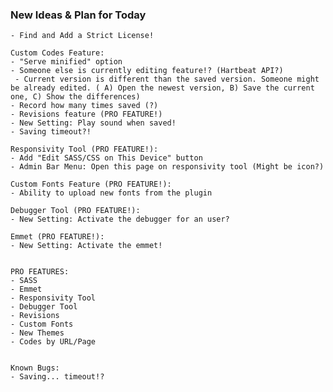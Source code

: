 ### New Ideas & Plan for Today ###

	- Find and Add a Strict License!

	Custom Codes Feature:
	- "Serve minified" option
	- Someone else is currently editing feature!? (Hartbeat API?)
	 - Current version is different than the saved version. Someone might be already edited. ( A) Open the newest version, B) Save the current one, C) Show the differences)
	- Record how many times saved (?)
	- Revisions feature (PRO FEATURE!)
	- New Setting: Play sound when saved!
	- Saving timeout?!
	
	Responsivity Tool (PRO FEATURE!):
	- Add "Edit SASS/CSS on This Device" button
	- Admin Bar Menu: Open this page on responsivity tool (Might be icon?)
	
	Custom Fonts Feature (PRO FEATURE!):
	- Ability to upload new fonts from the plugin
	
	Debugger Tool (PRO FEATURE!):
	- New Setting: Activate the debugger for an user?
	
	Emmet (PRO FEATURE!):
	- New Setting: Activate the emmet!
	
	
	PRO FEATURES:
	- SASS
	- Emmet
	- Responsivity Tool
	- Debugger Tool
	- Revisions
	- Custom Fonts
	- New Themes
	- Codes by URL/Page
	
	
	Known Bugs:
	- Saving... timeout!?
